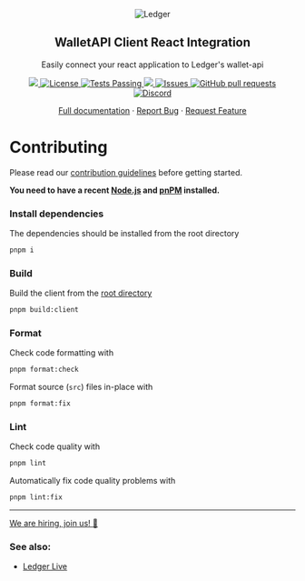 <p align="center">
 <img src="https://user-images.githubusercontent.com/9203826/154288895-670f5c23-81a1-4307-a080-1af83f7f8356.svg" align="center" alt="Ledger" />
 <h2 align="center">WalletAPI Client React Integration</h2>
 <p align="center">Easily connect your react application to Ledger's wallet-api
</p>
 <p align="center">
  <p align="center">
    <a href="https://www.npmjs.com/package/@ledgerhq/wallet-api-client-react?activeTab=versions">
      <img src="https://img.shields.io/npm/v/@ledgerhq/wallet-api-client-react.svg?style=flat-square" />
    </a>
    <a href="https://opensource.org/licenses/Apache-2.0">
      <img alt="License" src="https://img.shields.io/badge/License-Apache%202.0-blue.svg" />
    </a>
    <a href="https://github.com/LedgerHQ/wallet-api/actions">
      <img alt="Tests Passing" src="https://github.com/LedgerHQ/wallet-api/workflows/CI/badge.svg" />
    </a>
    <a href="https://codecov.io/gh/LedgerHQ/wallet-api">
      <img src="https://codecov.io/gh/LedgerHQ/wallet-api/branch/main/graph/badge.svg" />
    </a>
    <a href="https://github.com/LedgerHQ/wallet-api/issues">
      <img alt="Issues" src="https://img.shields.io/github/issues/LedgerHQ/wallet-api?color=0088ff" />
    </a>
    <a href="https://github.com/LedgerHQ/wallet-api/pulls">
      <img alt="GitHub pull requests" src="https://img.shields.io/github/issues-pr/LedgerHQ/wallet-api?color=0088ff" />
    </a>
    <a href="https://discord.gg/y6nZhxv2bC">
      <img alt="Discord" src="https://img.shields.io/discord/885256081289379850?color=1C1CE1&label=Ledger%20%7C%20Discord%20%F0%9F%91%8B%20&style=flat-square" />
    </a>
   
   
  </p>

  <p align="center">
    <a href="https://developers.ledger.com/docs/live-app/start-here/">Full documentation</a>
    ·
    <a href="https://github.com/LedgerHQ/wallet-api/issues/new/choose">Report Bug</a>
    ·
    <a href="https://github.com/LedgerHQ/wallet-api/issues/new/choose">Request Feature</a>
  </p>
</p>

# Contributing

Please read our [contribution guidelines](./CONTRIBUTING.md) before getting started.

**You need to have a recent [Node.js](https://nodejs.org/) and
[pnPM](https://pnpm.io/) installed.**

### Install dependencies

The dependencies should be installed from the root directory

```bash
pnpm i
```

### Build

Build the client from the [root directory](../..)

```bash
pnpm build:client
```

### Format

Check code formatting with

```bash
pnpm format:check
```

Format source (`src`) files in-place with

```bash
pnpm format:fix
```

### Lint

Check code quality with

```bash
pnpm lint
```

Automatically fix code quality problems with

```bash
pnpm lint:fix
```

---

[We are hiring, join us! 🚀](https://www.ledger.com/join-us)

### See also:

- [Ledger Live](https://github.com/LedgerHQ/ledger-live)
